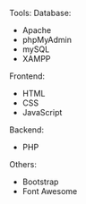 Tools:
Database: 
+ Apache
+ phpMyAdmin
+ mySQL
+ XAMPP
          
Frontend:
+ HTML
+ CSS
+ JavaScript

Backend: 
+ PHP

Others: 
+ Bootstrap
+ Font Awesome

